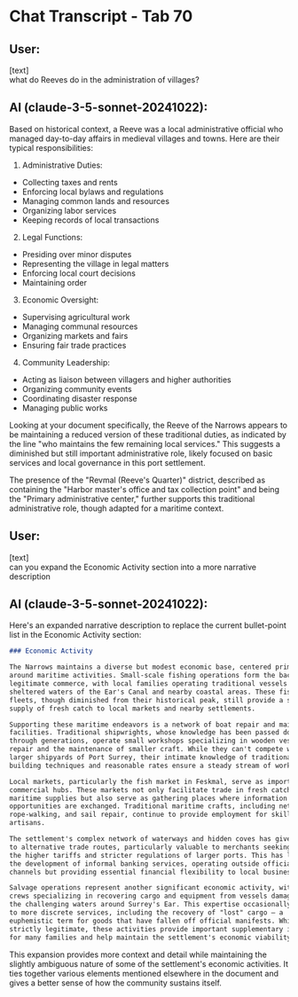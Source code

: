 # Chat Transcript - Tab 70

## User:


[text]  
what do Reeves do in the administration of villages?


## AI (claude-3-5-sonnet-20241022):

Based on historical context, a Reeve was a local administrative official who managed day-to-day affairs in medieval villages and towns. Here are their typical responsibilities:

1. Administrative Duties:
- Collecting taxes and rents
- Enforcing local bylaws and regulations
- Managing common lands and resources
- Organizing labor services
- Keeping records of local transactions

2. Legal Functions:
- Presiding over minor disputes
- Representing the village in legal matters
- Enforcing local court decisions
- Maintaining order

3. Economic Oversight:
- Supervising agricultural work
- Managing communal resources
- Organizing markets and fairs
- Ensuring fair trade practices

4. Community Leadership:
- Acting as liaison between villagers and higher authorities
- Organizing community events
- Coordinating disaster response
- Managing public works

Looking at your document specifically, the Reeve of the Narrows appears to be 
maintaining a reduced version of these traditional duties, as indicated by the 
line "who maintains the few remaining local services." This suggests a 
diminished but still important administrative role, likely focused on basic 
services and local governance in this port settlement.

The presence of the "Revmal (Reeve's Quarter)" district, described as 
containing the "Harbor master's office and tax collection point" and being the 
"Primary administrative center," further supports this traditional 
administrative role, though adapted for a maritime context.

## User:


[text]  
can you expand the Economic Activity section into a more narrative description 


## AI (claude-3-5-sonnet-20241022):

Here's an expanded narrative description to replace the current bullet-point list in 
the Economic Activity section:

```markdown:site/content/locations/the-narrows.md
### Economic Activity

The Narrows maintains a diverse but modest economic base, centered primarily 
around maritime activities. Small-scale fishing operations form the backbone of 
legitimate commerce, with local families operating traditional vessels in the 
sheltered waters of the Ear's Canal and nearby coastal areas. These fishing 
fleets, though diminished from their historical peak, still provide a steady 
supply of fresh catch to local markets and nearby settlements.

Supporting these maritime endeavors is a network of boat repair and maintenance 
facilities. Traditional shipwrights, whose knowledge has been passed down 
through generations, operate small workshops specializing in wooden vessel 
repair and the maintenance of smaller craft. While they can't compete with the 
larger shipyards of Port Surrey, their intimate knowledge of traditional 
building techniques and reasonable rates ensure a steady stream of work.

Local markets, particularly the fish market in Feskmal, serve as important 
commercial hubs. These markets not only facilitate trade in fresh catch and 
maritime supplies but also serve as gathering places where information and 
opportunities are exchanged. Traditional maritime crafts, including net-making, 
rope-walking, and sail repair, continue to provide employment for skilled 
artisans.

The settlement's complex network of waterways and hidden coves has given rise 
to alternative trade routes, particularly valuable to merchants seeking to avoid 
the higher tariffs and stricter regulations of larger ports. This has led to 
the development of informal banking services, operating outside official 
channels but providing essential financial flexibility to local businesses.

Salvage operations represent another significant economic activity, with local 
crews specializing in recovering cargo and equipment from vessels damaged in 
the challenging waters around Surrey's Ear. This expertise occasionally extends 
to more discrete services, including the recovery of "lost" cargo – a 
euphemistic term for goods that have fallen off official manifests. While not 
strictly legitimate, these activities provide important supplementary income 
for many families and help maintain the settlement's economic viability.
```

This expansion provides more context and detail while maintaining the slightly 
ambiguous nature of some of the settlement's economic activities. It ties 
together various elements mentioned elsewhere in the document and gives a 
better sense of how the community sustains itself.
